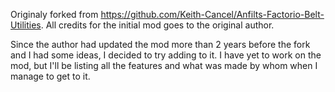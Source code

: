 Originaly forked from https://github.com/Keith-Cancel/Anfilts-Factorio-Belt-Utilities. All credits for the initial mod goes to the original author.

Since the author had updated the mod more than 2 years before the fork and I had some ideas, I decided to try adding to it. I have yet to work on the mod, but I'll be listing all the features and what was made by whom when I manage to get to it.
